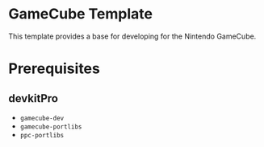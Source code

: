 GameCube Template
=================

This template provides a base for developing for the Nintendo GameCube.


# Prerequisites

## devkitPro

- `gamecube-dev`
- `gamecube-portlibs`
- `ppc-portlibs`
